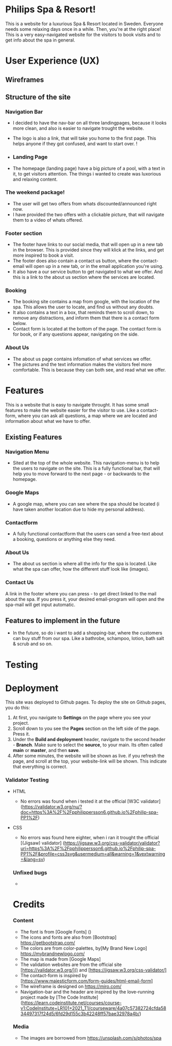 # Philips Spa & Resort!

This is a website for a luxurious Spa & Resort located in Sweden. Everyone needs some relaxing days once in a while. Then, you're at the right place!
This is a very easy-navigated website for the visitors to book visits and to get info about the spa in general.

# User Experience (UX)

## Wireframes

## Structure of the site

### Navigation Bar

- I decided to have the nav-bar on all three landingpages, because it looks more clean, and also is easier to navigate trought the website. 
- The logo is also a link, that will take you home to the first page. This helps anyone if they got confused, and want to start over. !

- ### Landing Page

- The homepage (landing page) have a big picture of a pool, with a text in it, to get visitors attention. The things i wanted to create was luxorious and relaxing content.

### The weekend package!

- The user will get two offers from whats discounted/announced right now.
- I have provided the two offers with a clickable picture, that will navigate them to a video of whats offered. 

 ### Footer section

- The footer have links to our social media, that will open up in a new tab in the browser. This is provided since they will klick at the links, and get more inspired to book a visit.
- The footer does also contain a contact us button, where the contact-email will open up in a new tab, or in the email application you're using.
- It also have a our service button to get navigated to what we offer. And this is a link to the about us section where the services are located.

 ### Booking

- The booking site contains a map from google, with the location of the spa. This allows the user to locate, and find us without any doubts.
- It also contains a text in a box, that reminds them to scroll down, to remove any distractions, and inform them that there is a contact form below.
- Contact form is located at the bottom of the page. The contact form is for book, or if any questions appear, navigating on the side.

 ### About Us
- The about us page contains infomation of what services we offer.
- The pictures and the text information makes the visitors feel more comfortable. This is because they can both see, and read what we offer. 

# Features

This is a website that is easy to navigate throught. 
It has some small features to make the website easier for the visitor to use. Like a contact-form, where you can ask all questions, a map where we are located and information about what we have to offer.

## Existing Features

### Navigation Menu
- Sited at the top of the whole website.
This navigation-menu is to help the users to navigate on the site. This is a fully functional bar, that will help you to move forward to the next page - or backwards to the homepage.

### Google Maps
- A google map, where you can see where the spa should be located (i have taken another location due to hide my personal address).

### Contactform
- A fully functional contactform that the users can send a free-text about a booking, questions or anything else they need.

### About Us
- The about us section is where all the info for the spa is located. Like what the spa can offer, how the different stuff look like (images).

### Contact Us
A link in the footer where you can press - to get direct linked to the mail about the spa. If you press it, your desired email-program will open and the spa-mail will get input automatic.

## Features to implement in the future
- In the future, so do i want to add a shopping-bar, where the customers can buy stuff from our spa. Like a bathrobe, schampoo, lotion, bath salt & scrub and so on.

# Testing 

# Deployment
This site was deployed to Github pages. To deploy the site on Github pages, you do this:
1. At first, you navigate to **Settings** on the page where you see your project.
2. Scroll down to you see the **Pages** section on the left side of the page. Press it.
3. Under the **Build and deployment** header, navigate to the second header - **Branch**. Make sure to select the **source**, to your main. Its often called **main** or **master**, and then **save**.
4. After some minutes, the website will be shown as live. if you refresh the page, and scroll at the top, your website-link will be shown. This indicate that everything is correct.

### 

### Validator Testing

- HTML 
    - No errors was found when i tested it at the official [W3C validator] (https://validator.w3.org/nu/?doc=https%3A%2F%2Fpphilippersson6.github.io%2Fphilip-spa-PP1%2F)

- CSS 
    - No errors was found here eighter, when i ran it trought the official [(Jigsaw) validator] (https://jigsaw.w3.org/css-validator/validator?uri=https%3A%2F%2Fpphilippersson6.github.io%2Fphilip-spa-PP1%2F&profile=css3svg&usermedium=all&warning=1&vextwarning=&lang=sv)

    ### Unfixed bugs
    - 

    # Credits
    ### Content
    * The font is from [Google Fonts] ()
    * The icons and fonts are also from [Bootstrap] https://getbootstrap.com/
    * The colors are from color-palettes, by[My Brand New Logo] https://mybrandnewlogo.com/
    * The map is made from [Google Maps]
    * The validation websites are from the official site [https://validator.w3.org/]() and [https://jigsaw.w3.org/css-validator/]
    * The contact-form is inspired by [https://www.majesticform.com/form-guides/html-email-form]
    * The wireframe is designed on https://miro.com/
    * Navigation-bar and the header are inspired by the love-running project made by [The Code Institute] (https://learn.codeinstitute.net/courses/course-v1:CodeInstitute+LR101+2021_T1/courseware/4a07c57382724cfda5834497317f24d5/6fd29d155c3b42248ff57bae32978a4b/)

    ### Media
    * The images are borrowed from https://unsplash.com/s/photos/spa